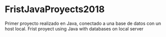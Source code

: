 # FristJavaProyects2018
Primer proyecto realizado en Java, conectado a una base de datos con un host local.
Frist proyect using Java with databases on local server
